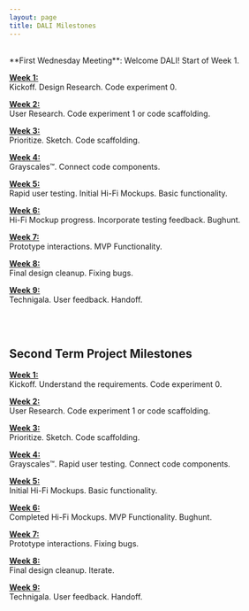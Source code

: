 ```yaml
---
layout: page
title: DALI Milestones
---
```


<br>
**First Wednesday Meeting**: Welcome DALI! Start of Week 1.

[**Week 1:**](week01/)<br>
Kickoff. Design Research. Code experiment 0.


[**Week 2:**](week02/)<br>
User Research. Code experiment 1 or code scaffolding.


[**Week 3:**](week03/)<br>
Prioritize. Sketch. Code scaffolding.


[**Week 4:**](week04/)<br>
Grayscales™. Connect code components.


[**Week 5:**](week05/)<br>
Rapid user testing. Initial Hi-Fi Mockups. Basic functionality.


[**Week 6:**](week06/)<br>
Hi-Fi Mockup progress. Incorporate testing feedback. Bughunt.


[**Week 7:**](week07/)<br>
Prototype interactions. MVP Functionality.


[**Week 8:**](week08/)<br>
Final design cleanup. Fixing bugs.


[**Week 9:**](week09/)<br>
Technigala. User feedback. Handoff.

<br>
<br>


## Second Term Project Milestones

[**Week 1:**](week21/)<br>
Kickoff. Understand the requirements. Code experiment 0.


[**Week 2:**](week22/)<br>
User Research. Code experiment 1 or code scaffolding.


[**Week 3:**](week23/)<br>
Prioritize. Sketch. Code scaffolding.


[**Week 4:**](week24/)<br>
Grayscales™. Rapid user testing. Connect code components.


[**Week 5:**](week25/)<br>
Initial Hi-Fi Mockups. Basic functionality.


[**Week 6:**](week26/)<br>
Completed Hi-Fi Mockups. MVP Functionality. Bughunt.


[**Week 7:**](week27/)<br>
Prototype interactions. Fixing bugs.


[**Week 8:**](week28/)<br>
Final design cleanup. Iterate.


[**Week 9:**](week29/)<br>
Technigala. User feedback. Handoff.
